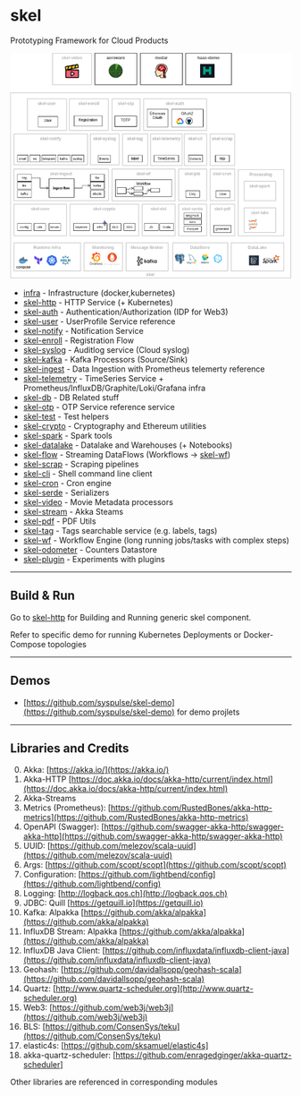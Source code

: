 # skel

Prototyping Framework for Cloud Products

<img src="doc/Skel-Architecture-ref0.drawio.png" width="1000">

* [infra](infra) - Infrastructure (docker,kubernetes)
* [skel-http](skel-http) - HTTP Service (+ Kubernetes)
* [skel-auth](skel-auth) - Authentication/Authorization (IDP for Web3)
* [skel-user](skel-user) - UserProfile Service reference
* [skel-notify](skel-notify) - Notification Service
* [skel-enroll](skel-enroll) - Registration Flow
* [skel-syslog](skel-syslog) - Auditlog service (Cloud syslog)
* [skel-kafka](skel-kafka) - Kafka Processors (Source/Sink)
* [skel-ingest](skel-ingest) - Data Ingestion with Prometheus telemerty reference
* [skel-telemetry](skel-telemetry) - TimeSeries Service + Prometheus/InfluxDB/Graphite/Loki/Grafana infra
* [skel-db](skel-db) - DB Related stuff
* [skel-otp](skel-otp) - OTP Service reference service 
* [skel-test](skel-test) - Test helpers
* [skel-crypto](skel-crypto) - Cryptography and Ethereum utilities
* [skel-spark](skel-spark) - Spark tools
* [skel-datalake](skel-datalake) - Datalake and Warehouses (+ Notebooks)
* [skel-flow](skel-flow) - Streaming DataFlows (Workflows -> [skel-wf](skel-wf))
* [skel-scrap](skel-scrap) - Scraping pipelines
* [skel-cli](skel-cli) - Shell command line client
* [skel-cron](skel-cron) - Cron engine
* [skel-serde](skel-serde) - Serializers
* [skel-video](skel-video) - Movie Metadata processors
* [skel-stream](skel-stream) - Akka Steams 
* [skel-pdf](skel-pdf) - PDF Utils
* [skel-tag](skel-tag) - Tags searchable service (e.g. labels, tags)
* [skel-wf](skel-wf) - Workflow Engine (long running jobs/tasks with complex steps)
* [skel-odometer](skel-odometer) - Counters Datastore
* [skel-plugin](skel-plugin) - Experiments with plugins

----
## Build & Run

Go to [skel-http](skel-http) for Building and Running generic skel component.

Refer to specific demo for running Kubernetes Deployments or Docker-Compose topologies

----

## Demos

- [https://github.com/syspulse/skel-demo](https://github.com/syspulse/skel-demo) for demo projlets

----
## Libraries and Credits

0. Akka: [https://akka.io/](https://akka.io/)
1. Akka-HTTP [https://doc.akka.io/docs/akka-http/current/index.html](https://doc.akka.io/docs/akka-http/current/index.html)
2. Akka-Streams
3. Metrics (Prometheus): [https://github.com/RustedBones/akka-http-metrics](https://github.com/RustedBones/akka-http-metrics)
4. OpenAPI (Swagger): [https://github.com/swagger-akka-http/swagger-akka-http](https://github.com/swagger-akka-http/swagger-akka-http)
5. UUID: [https://github.com/melezov/scala-uuid](https://github.com/melezov/scala-uuid)
6. Args: [https://github.com/scopt/scopt](https://github.com/scopt/scopt)
7. Configuration: [https://github.com/lightbend/config](https://github.com/lightbend/config)
8. Logging: [http://logback.qos.ch](http://logback.qos.ch)
9. JDBC: Quill [https://getquill.io](https://getquill.io)
10. Kafka: Alpakka [https://github.com/akka/alpakka](https://github.com/akka/alpakka)
11. InfluxDB Stream: Alpakka [https://github.com/akka/alpakka](https://github.com/akka/alpakka)
12. InfluxDB Java Client: [https://github.com/influxdata/influxdb-client-java](https://github.com/influxdata/influxdb-client-java)
13. Geohash: [https://github.com/davidallsopp/geohash-scala](https://github.com/davidallsopp/geohash-scala)
14. Quartz: [http://www.quartz-scheduler.org](http://www.quartz-scheduler.org)
15. Web3: [https://github.com/web3j/web3j](https://github.com/web3j/web3j)
16. BLS: [https://github.com/ConsenSys/teku](https://github.com/ConsenSys/teku)
17. elastic4s: [https://github.com/sksamuel/elastic4s]
18. akka-quartz-scheduler: [https://github.com/enragedginger/akka-quartz-scheduler]

Other libraries are referenced in corresponding modules
